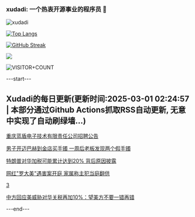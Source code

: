 ### xudadi: 一个热衷开源事业的程序员 👋

![xudadi](https://github-readme-stats-git-masterorgs-github-readme-stats-team.vercel.app/api?username=xudadi)

[![Top Langs](https://github-readme-stats.vercel.app/api/top-langs/?username=xudadi)](https://github.com/anuraghazra/github-readme-stats)

[![GitHub Streak](https://streak-stats.demolab.com?user=xudadi&locale=zh_Hans)](https://git.io/streak-stats)

![](https://raw.githubusercontent.com/xudadi/xudadi/main/assets/github-contribution-grid-snake.svg)

![VISITOR+COUNT](https://komarev.com/ghpvc/?username=xudadi&label=VISITOR+COUNT)


---start---

## Xudadi的每日更新(更新时间:2025-03-01 02:24:57 | 本部分通过Github Actions抓取RSS自动更新, 无意中实现了自动刷绿墙...)

[重庆蓝盾电子技术有限责任公司招聘公告](https://www.gongkaoleida.com/article/2305445)

[男子开迈巴赫到金店买手镯 一周后老板发现两个假手镯](https://m.163.com/news/article/JPG5O445051492T3.html)

[特朗普对华加税可能累计达到20% 背后原因披露](https://m.163.com/news/article/JPG65D6500019B3E.html)

[网红"罗大美"遇害案开庭 家属称主犯当庭翻供](https://m.163.com/news/article/JPG4EPL2051492T3.html)

[3](https://m.163.com/touch/news/sub/domestic)

[中方回应美威胁对华关税再加10%：望美方不要一错再错](https://m.163.com/news/article/JPG32HDJ0001899O.html)

---end---
